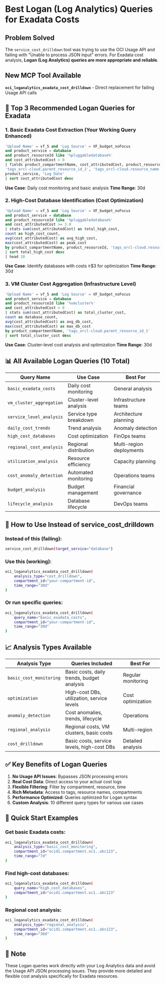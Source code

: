 # Best Logan (Log Analytics) Queries for Exadata Costs

## Problem Solved
The `service_cost_drilldown` tool was trying to use the OCI Usage API and failing with "Unable to process JSON input" errors. For Exadata cost analysis, **Logan (Log Analytics) queries are more appropriate and reliable**.

## New MCP Tool Available
**`oci_loganalytics_exadata_cost_drilldown`** - Direct replacement for failing Usage API calls

## 🎯 **Top 3 Recommended Logan Queries for Exadata**

### 1. **Basic Exadata Cost Extraction** (Your Working Query Enhanced)
```sql
'Upload Name' = vf_5 and 'Log Source' = VF_budget_noFocus
and product_service = database
and product_resourceId like '%pluggabledatabase%'
and cost_attributedCost > 0
| fields product_compartmentName, cost_attributedCost, product_resourceId,
'tags_orcl-cloud.parent_resource_id_1', 'tags_orcl-cloud.resource_name',
product_service, 'Log Date'
| sort cost_attributedCost desc
```
**Use Case**: Daily cost monitoring and basic analysis
**Time Range**: 30d

### 2. **High-Cost Database Identification** (Cost Optimization)
```sql
'Upload Name' = vf_5 and 'Log Source' = VF_budget_noFocus
and product_service = database
and product_resourceId like '%pluggabledatabase%'
and cost_attributedCost >= 3.0
| stats sum(cost_attributedCost) as total_high_cost,
count as high_cost_count,
avg(cost_attributedCost) as avg_high_cost,
max(cost_attributedCost) as peak_cost
by product_compartmentName, product_resourceId, 'tags_orcl-cloud.resource_name'
| sort total_high_cost desc
| head 20
```
**Use Case**: Identify databases with costs ≥$3 for optimization
**Time Range**: 30d

### 3. **VM Cluster Cost Aggregation** (Infrastructure Level)
```sql
'Upload Name' = vf_5 and 'Log Source' = VF_budget_noFocus
and product_service = database
and product_resourceId like '%vmcluster%'
and cost_attributedCost > 0
| stats sum(cost_attributedCost) as total_cluster_cost,
count as database_count,
avg(cost_attributedCost) as avg_db_cost,
max(cost_attributedCost) as max_db_cost
by product_compartmentName, 'tags_orcl-cloud.parent_resource_id_1'
| sort total_cluster_cost desc
```
**Use Case**: Cluster-level cost analysis and optimization
**Time Range**: 30d

## 📊 **All Available Logan Queries (10 Total)**

| Query Name | Use Case | Best For |
|------------|----------|----------|
| `basic_exadata_costs` | Daily cost monitoring | General analysis |
| `vm_cluster_aggregation` | Cluster-level analysis | Infrastructure teams |
| `service_level_analysis` | Service type breakdown | Architecture planning |
| `daily_cost_trends` | Trend analysis | Anomaly detection |
| `high_cost_databases` | Cost optimization | FinOps teams |
| `regional_cost_analysis` | Regional distribution | Multi-region deployments |
| `utilization_analysis` | Resource efficiency | Capacity planning |
| `cost_anomaly_detection` | Automated monitoring | Operations teams |
| `budget_analysis` | Budget management | Financial governance |
| `lifecycle_analysis` | Database lifecycle | DevOps teams |

## 🔧 **How to Use Instead of service_cost_drilldown**

### Instead of this (failing):
```bash
service_cost_drilldown(target_service="database")
```

### Use this (working):
```bash
oci_loganalytics_exadata_cost_drilldown(
    analysis_type="cost_drilldown",
    compartment_id="your-compartment-id",
    time_range="30d"
)
```

### Or run specific queries:
```bash
oci_loganalytics_exadata_cost_drilldown(
    query_name="basic_exadata_costs",
    compartment_id="your-compartment-id",
    time_range="30d"
)
```

## 📈 **Analysis Types Available**

| Analysis Type | Queries Included | Best For |
|---------------|------------------|----------|
| `basic_cost_monitoring` | Basic costs, daily trends, budget analysis | Regular monitoring |
| `optimization` | High-cost DBs, utilization, service levels | Cost optimization |
| `anomaly_detection` | Cost anomalies, trends, lifecycle | Operations |
| `regional_analysis` | Regional costs, VM clusters, basic costs | Multi-region |
| `cost_drilldown` | Basic costs, service levels, high-cost DBs | Detailed analysis |

## ✅ **Key Benefits of Logan Queries**

1. **No Usage API Issues**: Bypasses JSON processing errors
2. **Real Cost Data**: Direct access to your actual cost logs
3. **Flexible Filtering**: Filter by compartment, resource, time
4. **Rich Metadata**: Access to tags, resource names, compartments
5. **Performance Optimized**: Queries optimized for Logan syntax
6. **Custom Analysis**: 10 different query types for various use cases

## 🚀 **Quick Start Examples**

### Get basic Exadata costs:
```bash
oci_loganalytics_exadata_cost_drilldown(
    analysis_type="basic_cost_monitoring",
    compartment_id="ocid1.compartment.oc1..abc123",
    time_range="7d"
)
```

### Find high-cost databases:
```bash
oci_loganalytics_exadata_cost_drilldown(
    query_name="high_cost_databases",
    compartment_id="ocid1.compartment.oc1..abc123"
)
```

### Regional cost analysis:
```bash
oci_loganalytics_exadata_cost_drilldown(
    analysis_type="regional_analysis",
    compartment_id="ocid1.compartment.oc1..abc123",
    time_range="30d"
)
```

## 📝 **Note**
These Logan queries work directly with your Log Analytics data and avoid the Usage API JSON processing issues. They provide more detailed and flexible cost analysis specifically for Exadata resources.